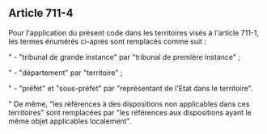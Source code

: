 Article 711-4
----
Pour l'application du présent code dans les territoires visés à l'article 711-1,
les termes énumérés ci-après sont remplacés comme suit :

" - "tribunal de grande instance" par "tribunal de première instance" ;

" - "département" par "territoire" ;

" - "préfet" et "sous-préfet" par "représentant de l'Etat dans le territoire".

" De même, "les références à des dispositions non applicables dans ces
territoires" sont remplacées par "les références aux dispositions ayant le même
objet applicables localement".
